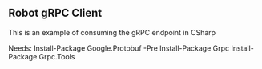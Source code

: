 Robot gRPC Client
---

This is an example of consuming the gRPC endpoint in CSharp

Needs:
Install-Package Google.Protobuf -Pre
Install-Package Grpc
Install-Package Grpc.Tools
